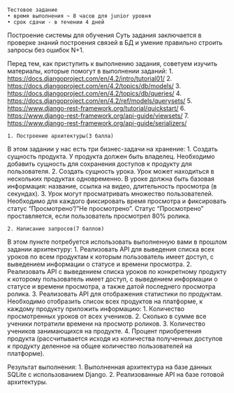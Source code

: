                                                                     Тестовое задание
    • время выполнения ~ 8 часов для junior уровня
    • срок сдачи - в течении 4 дней
Построение системы для обучения
Суть задания заключается в проверке знаний построения связей в БД и умение правильно строить запросы без ошибок N+1.

Перед тем, как приступить к выполнению задания, советуем изучить материалы, которые помогут в выполнении заданий:
    1. https://docs.djangoproject.com/en/4.2/intro/tutorial01/
    2. https://docs.djangoproject.com/en/4.2/topics/db/models/
    3. https://docs.djangoproject.com/en/4.2/topics/db/queries/
    4. https://docs.djangoproject.com/en/4.2/ref/models/querysets/
    5. https://www.django-rest-framework.org/tutorial/quickstart/
    6. https://www.django-rest-framework.org/api-guide/viewsets/
    7. https://www.django-rest-framework.org/api-guide/serializers/

    1. Построение архитектуры(3 балла)
В этом задании у нас есть три бизнес-задачи на хранение:
    1. Создать сущность продукта. У продукта должен быть владелец. Необходимо добавить сущность для сохранения доступов к продукту для пользователя.
    2. Создать сущность урока. Урок может находиться в нескольких продуктах одновременно. В уроке должна быть базовая информация: название, ссылка на видео, длительность просмотра (в секундах).
    3. Урок могут просматривать множество пользователей. Необходимо для каждого фиксировать время просмотра и фиксировать статус “Просмотрено”/”Не просмотрено”. Статус “Просмотрено” проставляется, если пользователь просмотрел 80% ролика.

    2. Написание запросов(7 баллов)
В этом пункте потребуется использовать выполненную вами в прошлом задании архитектуру:
    1. Реализовать API для выведения списка всех уроков по всем продуктам к которым пользователь имеет доступ, с выведением информации о статусе и времени просмотра.
    2. Реализовать API с выведением списка уроков по конкретному продукту к которому пользователь имеет доступ, с выведением информации о статусе и времени просмотра, а также датой последнего просмотра ролика.
    3. Реализовать API для отображения статистики по продуктам. Необходимо отобразить список всех продуктов на платформе, к каждому продукту приложить информацию:
        1. Количество просмотренных уроков от всех учеников.
        2. Сколько в сумме все ученики потратили времени на просмотр роликов.
        3. Количество учеников занимающихся на продукте.
        4. Процент приобретения продукта (рассчитывается исходя из количества полученных доступов к продукту деленное на общее количество пользователей на платформе).

Результат выполнения:
    1. Выполненная архитектура на базе данных SQLite с использованием Django.
    2. Реализованные API на базе готовой архитектуры.
